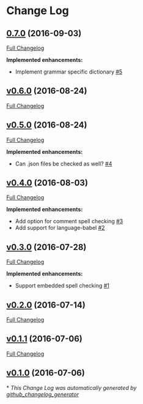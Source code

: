 # Change Log

## [0.7.0](https://github.com/yitzchak/linter-spell-javascript/tree/0.7.0) (2016-09-03)
[Full Changelog](https://github.com/yitzchak/linter-spell-javascript/compare/v0.6.0...0.7.0)

**Implemented enhancements:**

- Implement grammar specific dictionary [\#5](https://github.com/yitzchak/linter-spell-javascript/issues/5)

## [v0.6.0](https://github.com/yitzchak/linter-spell-javascript/tree/v0.6.0) (2016-08-24)
[Full Changelog](https://github.com/yitzchak/linter-spell-javascript/compare/v0.5.0...v0.6.0)

## [v0.5.0](https://github.com/yitzchak/linter-spell-javascript/tree/v0.5.0) (2016-08-24)
[Full Changelog](https://github.com/yitzchak/linter-spell-javascript/compare/v0.4.0...v0.5.0)

**Implemented enhancements:**

- Can .json files be checked as well? [\#4](https://github.com/yitzchak/linter-spell-javascript/issues/4)

## [v0.4.0](https://github.com/yitzchak/linter-spell-javascript/tree/v0.4.0) (2016-08-03)
[Full Changelog](https://github.com/yitzchak/linter-spell-javascript/compare/v0.3.0...v0.4.0)

**Implemented enhancements:**

- Add option for comment spell checking [\#3](https://github.com/yitzchak/linter-spell-javascript/issues/3)
- Add support for language-babel [\#2](https://github.com/yitzchak/linter-spell-javascript/issues/2)

## [v0.3.0](https://github.com/yitzchak/linter-spell-javascript/tree/v0.3.0) (2016-07-28)
[Full Changelog](https://github.com/yitzchak/linter-spell-javascript/compare/v0.2.0...v0.3.0)

**Implemented enhancements:**

- Support embedded spell checking [\#1](https://github.com/yitzchak/linter-spell-javascript/issues/1)

## [v0.2.0](https://github.com/yitzchak/linter-spell-javascript/tree/v0.2.0) (2016-07-14)
[Full Changelog](https://github.com/yitzchak/linter-spell-javascript/compare/v0.1.1...v0.2.0)

## [v0.1.1](https://github.com/yitzchak/linter-spell-javascript/tree/v0.1.1) (2016-07-06)
[Full Changelog](https://github.com/yitzchak/linter-spell-javascript/compare/v0.1.0...v0.1.1)

## [v0.1.0](https://github.com/yitzchak/linter-spell-javascript/tree/v0.1.0) (2016-07-06)


\* *This Change Log was automatically generated by [github_changelog_generator](https://github.com/skywinder/Github-Changelog-Generator)*